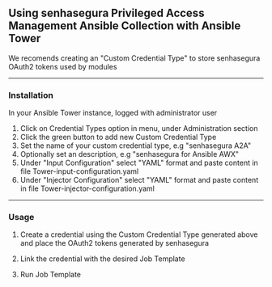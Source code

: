 ## Using senhasegura Privileged Access Management Ansible Collection with Ansible Tower

We recomends creating an "Custom Credential Type" to store senhasegura OAuth2 tokens used by modules

---

### Installation

In your Ansible Tower instance, logged with administrator user

1. Click on Credential Types option in menu, under Administration section
2. Click the green button to add new Custom Credential Type
3. Set the name of your custom credential type, e.g "senhasegura A2A"
4. Optionally set an description, e.g "senhasegura for Ansible AWX"
5. Under "Input Configuration" select "YAML" format and paste content in file Tower-input-configuration.yaml
6. Under "Injector Configuration" select "YAML" format and paste content in file Tower-injector-configuration.yaml

---

### Usage

1. Create a credential using the Custom Credential Type generated above and place the OAuth2 tokens generated by senhasegura

2. Link the credential with the desired Job Template

3. Run Job Template

